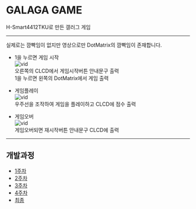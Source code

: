 # GALAGA GAME


H-Smart4412TKU로 만든 갤러그 게임

* * *

실제로는 깜빡임이 없지만 영상으로만 DotMatrix의 깜빡임이 존재합니다.</br>

- 1을 누르면 게임 시작 </br>
![vid](vid/press1tostart.gif)
</br> 오른쪽의 CLCD에서 게임시작버튼 안내문구 출력
</br> 1을 누르면 왼쪽의 DotMatrix에서 게임 출력 

- 게임플레이 </br>
![vid](vid/score.gif)
</br> 우주선을 조작하여 게임을 플레이하고 CLCD에 점수 출력

- 게임오버 </br>
![vid](vid/restart.gif)
</br> 게임오버되면 재시작버튼 안내문구 CLCD에 출력

* * *

## 개발과정
- [1주차](report/week1.md)
- [2주차](report/week2.md)
- [3주차](report/week3.md)
- [4주차](report/week4.md)
- [최종](report/final.md)
